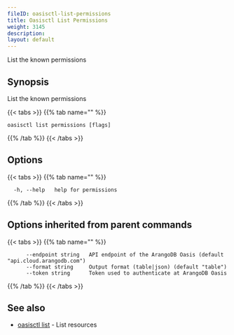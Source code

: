 ```yaml
---
fileID: oasisctl-list-permissions
title: Oasisctl List Permissions
weight: 3145
description: 
layout: default
---
```

List the known permissions

## Synopsis

List the known permissions

{{< tabs >}}
{{% tab name="" %}}
```
oasisctl list permissions [flags]
```
{{% /tab %}}
{{< /tabs >}}

## Options

{{< tabs >}}
{{% tab name="" %}}
```
  -h, --help   help for permissions
```
{{% /tab %}}
{{< /tabs >}}

## Options inherited from parent commands

{{< tabs >}}
{{% tab name="" %}}
```
      --endpoint string   API endpoint of the ArangoDB Oasis (default "api.cloud.arangodb.com")
      --format string     Output format (table|json) (default "table")
      --token string      Token used to authenticate at ArangoDB Oasis
```
{{% /tab %}}
{{< /tabs >}}

## See also

* [oasisctl list]()	 - List resources

